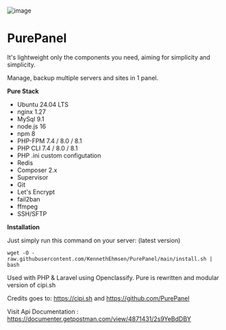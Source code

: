 
![image](https://github.com/PurePanel/PurePanel/assets/219454/3280aec8-3ec6-4ac3-bc40-7a324c5159d5)

# PurePanel

It's lightweight only the components you need, aiming for simplicity and simplicity.

Manage, backup multiple servers and sites in 1 panel.  

**Pure Stack**
 - Ubuntu 24.04 LTS    
 - nginx	1.27    
 - MySql	9.1
 - node.js	16
 - npm	8
 - PHP-FPM	7.4 / 8.0 / 8.1
 - PHP CLI	7.4 / 8.0 / 8.1
 - PHP .ini custom configutation
 - Redis
 - Composer	2.x 
 - Supervisor	
 -  Git	
 -  Let's Encrypt	
 - fail2ban	
 -  ffmpeg	
 -  SSH/SFTP

**Installation**

Just simply run this command on your server: (latest version)

`wget -O - raw.githubusercontent.com/KennethEhmsen/PurePanel/main/install.sh | bash` 

Used with PHP & Laravel using Openclassify. 
Pure is rewritten and modular version of cipi.sh

Credits goes to: https://cipi.sh and https://github.com/PurePanel


Visit Api Documentation : https://documenter.getpostman.com/view/4871431/2s9YeBdDBY
